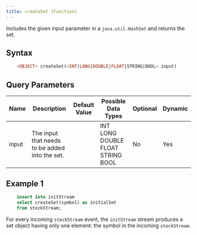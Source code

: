 ```yaml
---
title: createSet (Function)
---
```


Includes the given input parameter in a `java.util.HashSet` and returns the set.

## Syntax

```sql
    <OBJECT> createSet(<INT|LONG|DOUBLE|FLOAT|STRING|BOOL> input)
```

## Query Parameters

| Name  | Description                                    | Default Value | Possible Data Types               | Optional | Dynamic |
|-------|------------------------------------------------|---------------|-----------------------------------|----------|---------|
| input | The input that needs to be added into the set. |               | INT LONG DOUBLE FLOAT STRING BOOL | No       | Yes     |

## Example 1

```sql
    insert into initStream
    select createSet(symbol) as initialSet
    from stockStream;
```

For every incoming `stockStream` event, the `initStream` stream produces a set object having only one element: the symbol in the incoming `stockStream`.
